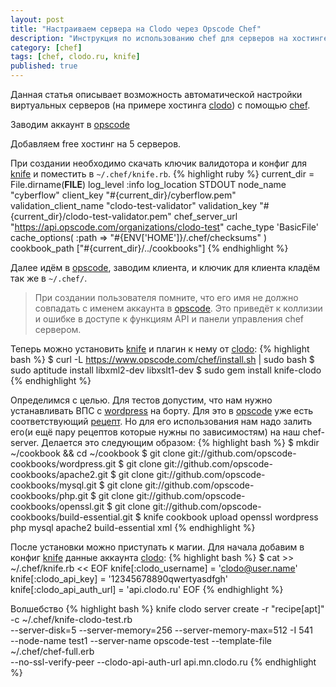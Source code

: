 ```yaml
---
layout: post
title: "Настраиваем сервера на Clodo через Opscode Chef"
description: "Инструкция по использованию chef для серверов на хостинге Clodo.ru"
category: [chef]
tags: [chef, clodo.ru, knife]
published: true
---
```


Данная статья описывает возможность автоматической настройки виртуальных серверов (на примере хостинга [clodo][]) с помощью [chef](http://www.opscode.com).

Заводим аккаунт в [opscode][]

Добавляем free хостинг на 5 серверов.

При создании необходимо скачать ключик валидотора и конфиг для [knife][] и поместить в `~/.chef/knife.rb`.
{% highlight ruby %}
current_dir = File.dirname(__FILE__)
log_level                :info
log_location             STDOUT
node_name                "cyberflow"
client_key               "#{current_dir}/cyberflow.pem"
validation_client_name   "clodo-test-validator"
validation_key           "#{current_dir}/clodo-test-validator.pem"
chef_server_url          "https://api.opscode.com/organizations/clodo-test"
cache_type               'BasicFile'
cache_options( :path => "#{ENV['HOME']}/.chef/checksums" )
cookbook_path            ["#{current_dir}/../cookbooks"]
{% endhighlight %}

Далее идём в [opscode][], заводим клиента, и ключик для клиента кладём так же в `~/.chef/`.
<!--more-->
>  При создании пользователя помните, что его имя не должно совпадать с именем аккаунта в [opscode][]. Это приведёт к коллизии и ошибке в доступе к функциям API и панели управления chef сервером.

Теперь можно установить [knife][] и плагин к нему от [clodo][]:
{% highlight bash %}
$ curl -L https://www.opscode.com/chef/install.sh | sudo bash
$ sudo aptitude install libxml2-dev libxslt1-dev
$ sudo gem install knife-clodo
{% endhighlight %}

Определимся с целью. Для тестов допустим, что нам нужно устанавливать ВПС с [wordpress][] на борту. Для это в [opscode][] уже есть соответствующий [рецепт](https://github.com/opscode-cookbooks/wordpress). Но для его использования нам надо залить его(и ещё пару рецептов которые нужны по зависимостям) на наш chef-server. Делается это следующим образом:
{% highlight bash %}
$ mkdir ~/cookbook && cd ~/cookbook
$ git clone git://github.com/opscode-cookbooks/wordpress.git
$ git clone git://github.com/opscode-cookbooks/apache2.git
$ git clone git://github.com/opscode-cookbooks/mysql.git
$ git clone git://github.com/opscode-cookbooks/php.git
$ git clone git://github.com/opscode-cookbooks/openssl.git
$ git clone git://github.com/opscode-cookbooks/build-essential.git
$ knife cookbook upload openssl wordpress php mysql apache2 build-essential xml
{% endhighlight %}

После установки можно приступать к магии. Для начала добавим в конфиг [knife][] данные аккаунта [clodo][]:
{% highlight bash %}
$ cat >> ~/.chef/knife.rb << EOF
knife[:clodo_username] =         'clodo@user.name' 
knife[:clodo_api_key]   =        '12345678890qwertyasdfgh'
knife[:clodo_api_auth_url]      = 'api.clodo.ru'
EOF
{% endhighlight %}


Волшебство
{% highlight bash %}
knife clodo server create -r "recipe[apt]" -c ~/.chef/knife-clodo-test.rb \
--server-disk=5 --server-memory=256 --server-memory-max=512 -I 541 \
--node-name test1 --server-name opscode-test --template-file ~/.chef/chef-full.erb \
--no-ssl-verify-peer --clodo-api-auth-url api.mn.clodo.ru
{% endhighlight %}

[opscode]:	http://www.opscode.com/	      	     	    "Opscode"
[knife]:	http://wiki.opscode.com/display/chef/Knife/ "Knife"
[clodo]:	http://clodo.ru/			    "Clodo.ru"
[wordpress]:    http://wordpress.org/ 			    "WordPress"
